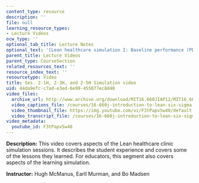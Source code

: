 ```yaml
---
content_type: resource
description: ''
file: null
learning_resource_types:
- Lecture Videos
ocw_type: ''
optional_tab_title: Lecture Notes
optional_text: '[Lean healthcare simulation I: Baseline performance (PDF)](/courses/16-660j-introduction-to-lean-six-sigma-methods-january-iap-2012/resources/mit16_660jiap12_2-1h)'
parent_title: Lecture Videos
parent_type: CourseSection
related_resources_text: ''
resource_index_text: ''
resourcetype: Video
title: Ses. 2-1H, 2-3H, and 2-5H Simulation video
uid: 44da9efc-c7ad-e3ed-6e99-455877ec8d40
video_files:
  archive_url: http://www.archive.org/download/MIT16.660JIAP12/MIT16_660JIAP12_ses2-1_300k.mp4
  video_captions_file: /courses/16-660j-introduction-to-lean-six-sigma-methods-january-iap-2012/d2f3c0972c115268a50b94ec13875ec0_F3tPapv5w48.vtt
  video_thumbnail_file: https://img.youtube.com/vi/F3tPapv5w48/default.jpg
  video_transcript_file: /courses/16-660j-introduction-to-lean-six-sigma-methods-january-iap-2012/d4880ca871fdab2c257aa447925edfbe_F3tPapv5w48.pdf
video_metadata:
  youtube_id: F3tPapv5w48
---
```


**Description:** This video covers aspects of the Lean healthcare clinic simulation sessions. It describes the student experience and covers some of the lessons they learned. For educators, this segment also covers aspects of the learning simulation.

**Instructor:** Hugh McManus, Earll Murman, and Bo Madsen